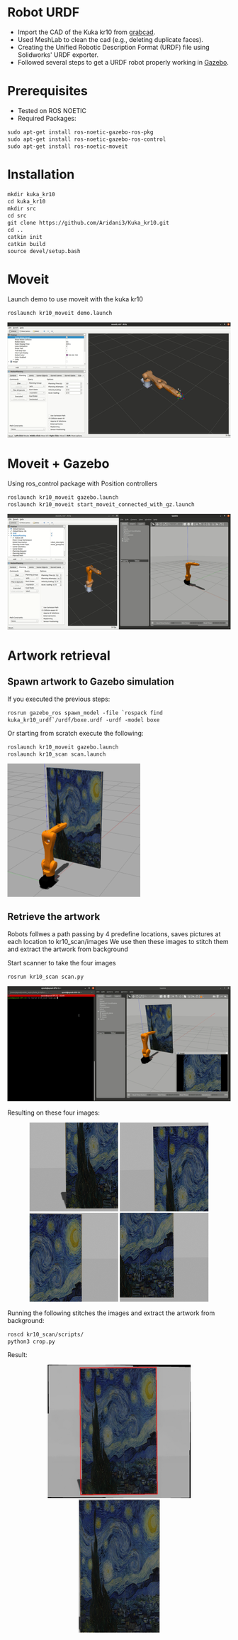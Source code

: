 # Robot URDF
* Import the CAD of the Kuka kr10 from [grabcad](https://grabcad.com/library/kuka-kr-agilus-1).  
* Used MeshLab to clean the cad (e.g., deleting duplicate faces).  
* Creating the Unified Robotic Description Format (URDF) file using Solidworks' URDF exporter.  
* Followed several steps to get a URDF robot properly working in [Gazebo](http://gazebosim.org/tutorials?tut=ros_urdf).

# Prerequisites
* Tested on ROS NOETIC
* Required Packages:
```
sudo apt-get install ros-noetic-gazebo-ros-pkg    
sudo apt-get install ros-noetic-gazebo-ros-control
sudo apt-get install ros-noetic-moveit
```

# Installation
```
mkdir kuka_kr10
cd kuka_kr10
mkdir src
cd src
git clone https://github.com/Aridani3/Kuka_kr10.git
cd ..
catkin init
catkin build
source devel/setup.bash
```

# Moveit
Launch demo to use moveit with the kuka kr10 
```
roslaunch kr10_moveit demo.launch
```
<img src="https://github.com/Aridani3/Kuka_kr10/blob/main/media/moveit_demo.gif" />

# Moveit + Gazebo
Using ros_control package with Position controllers
```
roslaunch kr10_moveit gazebo.launch
roslaunch kr10_moveit start_moveit_connected_with_gz.launch 
```

<img src="https://github.com/Aridani3/Kuka_kr10/blob/main/media/moveit_gazebo.gif" />

# Artwork retrieval
## Spawn artwork to Gazebo simulation
If you executed the previous steps:
```
rosrun gazebo_ros spawn_model -file `rospack find kuka_kr10_urdf`/urdf/boxe.urdf -urdf -model boxe
```
Or starting from scratch execute the following:
```
roslaunch kr10_moveit gazebo.launch
roslaunch kr10_scan scan.launch
```
<img src="https://github.com/Aridani3/Kuka_kr10/blob/main/media/artwork_gazebo.png" height="300" width="300"/>

## Retrieve the artwork
Robots follwes a path passing by 4 predefine locations, saves pictures at each location to kr10_scan/images
We use then these images to stitch them and extract the artwork from background

Start scanner to take the four images

```
rosrun kr10_scan scan.py
```

<img src="https://github.com/Aridani3/Kuka_kr10/blob/main/media/scan.gif" />

Resulting on these four images:
<p align="center">
  <img src="https://github.com/Aridani3/Kuka_kr10/blob/main/kr10_scan/images/Image_0.jpg" height="200" width="200">
  <img src="https://github.com/Aridani3/Kuka_kr10/blob/main/kr10_scan/images/Image_1.jpg" height="200" width="200">
  <img src="https://github.com/Aridani3/Kuka_kr10/blob/main/kr10_scan/images/Image_2.jpg" height="200" width="200">
  <img src="https://github.com/Aridani3/Kuka_kr10/blob/main/kr10_scan/images/Image_3.jpg" height="200" width="200">
</p>

Running the following stitches the images and extract the artwork from background:

```
roscd kr10_scan/scripts/
python3 crop.py
```

Result:

<p align="center">
  <img src="https://github.com/Aridani3/Kuka_kr10/blob/main/kr10_scan/images/Box_result.jpg" height="300" width="323">
  <img src="https://github.com/Aridani3/Kuka_kr10/blob/main/kr10_scan/images/Result.jpg" height="300" width="183">
</p>
